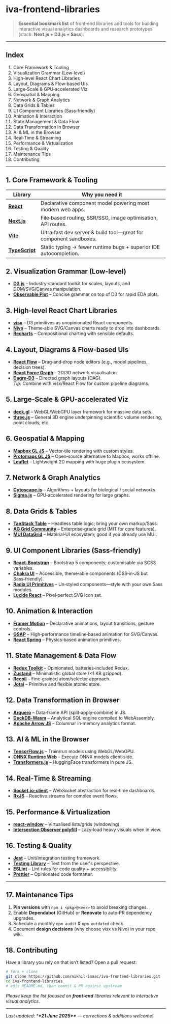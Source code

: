 # iva-frontend-libraries

> **Essential bookmark list** of front‑end libraries and tools for building interactive visual analytics dashboards and research prototypes (stack: **Next.js + D3.js + Sass**).

---

## Index

1. Core Framework & Tooling
2. Visualization Grammar (Low‑level)
3. High‑level React Chart Libraries
4. Layout, Diagrams & Flow‑based UIs
5. Large‑Scale & GPU‑accelerated Viz
6. Geospatial & Mapping
7. Network & Graph Analytics
8. Data Grids & Tables
9. UI Component Libraries (Sass‑friendly)
10. Animation & Interaction
11. State Management & Data Flow
12. Data Transformation in Browser
13. AI & ML in the Browser
14. Real‑Time & Streaming
15. Performance & Virtualization
16. Testing & Quality
17. Maintenance Tips
18. Contributing

---

## 1. Core Framework & Tooling

| Library                                                   | Why you need it                                                   |
| --------------------------------------------------------- | ----------------------------------------------------------------- |
| [**React**](https://github.com/facebook/react)            | Declarative component model powering most modern web apps.        |
| [**Next.js**](https://github.com/vercel/next.js)          | File‑based routing, SSR/SSG, image optimisation, API routes.      |
| [**Vite**](https://github.com/vitejs/vite)                | Ultra‑fast dev server & build tool—great for component sandboxes. |
| [**TypeScript**](https://github.com/microsoft/TypeScript) | Static typing → fewer runtime bugs + superior IDE autocompletion. |

## 2. Visualization Grammar (Low‑level)

- [**D3.js**](https://github.com/d3/d3) – Industry‑standard toolkit for scales, layouts, and DOM/SVG/Canvas manipulation.
- [**Observable Plot**](https://github.com/observablehq/plot) – Concise grammar on top of D3 for rapid EDA plots.

## 3. High‑level React Chart Libraries

- [**visx**](https://github.com/airbnb/visx) – D3 primitives as unopinionated React components.
- [**Nivo**](https://github.com/plouc/nivo) – Theme‑able SVG/Canvas charts ready to drop into dashboards.
- [**Recharts**](https://github.com/recharts/recharts) – Compositional charting with sensible defaults.

## 4. Layout, Diagrams & Flow‑based UIs

- [**React Flow**](https://github.com/xyflow/xyflow) – Drag‑and‑drop node editors (e.g., model pipelines, decision trees).
- [**React Force Graph**](https://github.com/vasturiano/react-force-graph) – 2D/3D network visualisation.
- [**Dagre‑D3**](https://github.com/dagrejs/dagre-d3) – Directed graph layouts (DAG).\
  _Tip:_ Combine with visx/React Flow for custom pipeline diagrams.

## 5. Large‑Scale & GPU‑accelerated Viz

- [**deck.gl**](https://github.com/visgl/deck.gl) – WebGL/WebGPU layer framework for massive data sets.
- [**three.js**](https://github.com/mrdoob/three.js) – General 3D engine underpinning scientific volume rendering, point clouds, etc.

## 6. Geospatial & Mapping

- [**Mapbox GL JS**](https://github.com/mapbox/mapbox-gl-js) – Vector‑tile rendering with custom styles.
- [**Protomaps GL JS**](https://github.com/protomaps/protomaps) – Open‑source alternative to Mapbox, works offline.
- [**Leaflet**](https://github.com/Leaflet/Leaflet) – Lightweight 2D mapping with huge plugin ecosystem.

## 7. Network & Graph Analytics

- [**Cytoscape.js**](https://github.com/cytoscape/cytoscape.js) – Algorithms + layouts for biological / social networks.
- [**Sigma.js**](https://github.com/jacomyal/sigma.js) – GPU‑accelerated rendering for large graphs.

## 8. Data Grids & Tables

- [**TanStack Table**](https://github.com/TanStack/table) – Headless table logic; bring your own markup/Sass.
- [**AG Grid Community**](https://github.com/ag-grid/ag-grid) – Enterprise‑grade grid (MIT for core features).
- [**MUI DataGrid**](https://github.com/mui/mui-x) – Material‑UI ecosystem; good if you already use MUI.

## 9. UI Component Libraries (Sass‑friendly)

- [**React‑Bootstrap**](https://github.com/react-bootstrap/react-bootstrap) – Bootstrap 5 components; customisable via SCSS variables.
- [**Chakra UI**](https://github.com/chakra-ui/chakra-ui) – Accessible, theme‑able components (CSS‑in‑JS but Sass‑friendly).
- [**Radix UI Primitives**](https://github.com/radix-ui/primitives) – Un‑styled components—style with your own Sass modules.
- [**Lucide React**](https://github.com/lucide-icons/lucide) – Pixel‑perfect SVG icon set.

## 10. Animation & Interaction

- [**Framer Motion**](https://github.com/framer/motion) – Declarative animations, layout transitions, gesture controls.
- [**GSAP**](https://github.com/gsap/gsap) – High‑performance timeline‑based animation for SVG/Canvas.
- [**React Spring**](https://github.com/pmndrs/react-spring) – Physics‑based animation primitives.

## 11. State Management & Data Flow

- [**Redux Toolkit**](https://github.com/reduxjs/redux-toolkit) – Opinionated, batteries‑included Redux.
- [**Zustand**](https://github.com/pmndrs/zustand) – Minimalistic global store (<1 KB gzipped).
- [**Recoil**](https://github.com/facebookexperimental/Recoil) – Fine‑grained atom/selector approach.
- [**Jotai**](https://github.com/pmndrs/jotai) – Primitive and flexible atomic store.

## 12. Data Transformation in Browser

- [**Arquero**](https://github.com/uwdata/arquero) – Data‑frame API (split‑apply‑combine) in JS.
- [**DuckDB‑Wasm**](https://github.com/duckdb/duckdb-wasm) – Analytical SQL engine compiled to WebAssembly.
- [**Apache Arrow JS**](https://github.com/apache/arrow) – Columnar in‑memory analytics format.

## 13. AI & ML in the Browser

- [**TensorFlow.js**](https://github.com/tensorflow/tfjs) – Train/run models using WebGL/WebGPU.
- [**ONNX Runtime Web**](https://github.com/microsoft/onnxruntime/tree/main/js) – Execute ONNX models client‑side.
- [**Transformers.js**](https://github.com/xenova/transformers.js) – HuggingFace transformers in pure JS.

## 14. Real‑Time & Streaming

- [**Socket.io‑client**](https://github.com/socketio/socket.io-client) – WebSocket abstraction for real‑time dashboards.
- [**RxJS**](https://github.com/ReactiveX/rxjs) – Reactive streams for complex event flows.

## 15. Performance & Virtualization

- [**react‑window**](https://github.com/bvaughn/react-window) – Virtualised lists/grids (windowing).
- [**Intersection Observer polyfill**](https://github.com/w3c/IntersectionObserver) – Lazy‑load heavy visuals when in view.

## 16. Testing & Quality

- [**Jest**](https://github.com/facebook/jest) – Unit/integration testing framework.
- [**Testing Library**](https://github.com/testing-library/react-testing-library) – Test from the user's perspective.
- [**ESLint**](https://github.com/eslint/eslint) – Lint rules for code quality + accessibility.
- [**Prettier**](https://github.com/prettier/prettier) – Opinionated code formatter.

---

## 17. Maintenance Tips

1. **Pin versions** with `npm i <pkg>@<ver>` to avoid breaking changes.
2. Enable **Dependabot** (GitHub) or **Renovate** to auto‑PR dependency upgrades.
3. Schedule a monthly `npm audit` & `npm outdated` check.
4. Document **design decisions** (why choose visx vs Nivo) in your repo wiki.

## 18. Contributing

Have a library you rely on that isn’t listed? Open a pull request:

```bash
# fork + clone
git clone https://github.com/nikhil-isaac/iva-frontend-libraries.git
cd iva-frontend-libraries
# edit README.md, then commit & PR against upstream
```

_Please keep the list focused on **front‑end** libraries relevant to interactive visual analytics._

---

_Last updated: \***\*21 June 2025\*\*** — corrections & additions welcome!_
